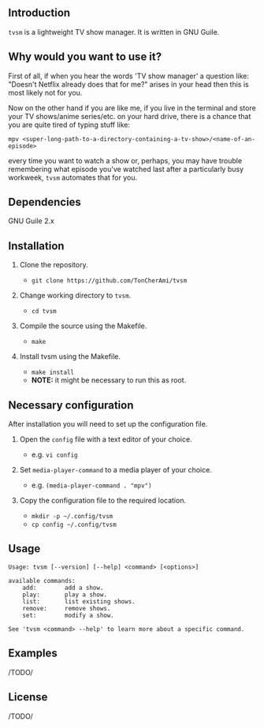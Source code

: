 ## Introduction

`tvsm` is a lightweight TV show manager. It is written in GNU Guile.

## Why would you want to use it?

First of all, if when you hear the words 'TV show manager' a question like: 
"Doesn't Netflix already does that for me?" arises in your head then this is most likely not 
for you.

Now on the other hand if you are like me, if you live in the terminal and store your
TV shows/anime series/etc. on your hard drive, there is a chance that you are quite tired of
typing stuff like: 
```
mpv <super-long-path-to-a-directory-containing-a-tv-show>/<name-of-an-episode>
```
every time you want to watch a show or, perhaps, you may have trouble remembering what episode
you've watched last after a particularly busy workweek, `tvsm` automates that for you.

## Dependencies

GNU Guile 2.x

## Installation

1. Clone the repository.
    * `git clone https://github.com/TonCherAmi/tvsm` 
  
2. Change working directory to `tvsm`.
    * `cd tvsm`
  
3. Compile the source using the Makefile.
    * `make`
  
4. Install tvsm using the Makefile.
    * `make install`
    * **NOTE:** it might be necessary to run this as root.

## Necessary configuration

After installation you will need to set up the configuration file.

1. Open the `config` file with a text editor of your choice.
    * e.g. `vi config`

2. Set `media-player-command` to a media player of your choice.
    * e.g. `(media-player-command . "mpv")`

3. Copy the configuration file to the required location.
    * `mkdir -p ~/.config/tvsm`
    * `cp config ~/.config/tvsm`

## Usage

```
Usage: tvsm [--version] [--help] <command> [<options>]

available commands:
    add:        add a show.
    play:       play a show.
    list:       list existing shows.
    remove:     remove shows.
    set:        modify a show.
    
See 'tvsm <command> --help' to learn more about a specific command.
```

## Examples 

/TODO/

## License

/TODO/
